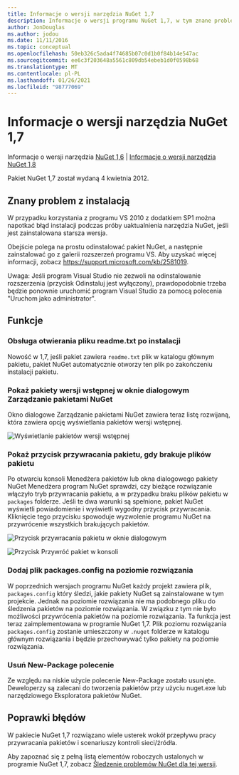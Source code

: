 ```yaml
---
title: Informacje o wersji narzędzia NuGet 1,7
description: Informacje o wersji programu NuGet 1,7, w tym znane problemy, poprawki błędów, dodane funkcje i DCR.
author: JonDouglas
ms.author: jodou
ms.date: 11/11/2016
ms.topic: conceptual
ms.openlocfilehash: 50eb326c5ada4f74685b07c0d1b0f84b14e547ac
ms.sourcegitcommit: ee6c3f203648a5561c809db54ebeb1d0f0598b68
ms.translationtype: MT
ms.contentlocale: pl-PL
ms.lasthandoff: 01/26/2021
ms.locfileid: "98777069"
---
```

# <a name="nuget-17-release-notes"></a>Informacje o wersji narzędzia NuGet 1,7

Informacje o wersji narzędzia [NuGet 1,6](../release-notes/nuget-1.6.md)  |  [Informacje o wersji narzędzia NuGet 1,8](../release-notes/nuget-1.8.md)

Pakiet NuGet 1,7 został wydaną 4 kwietnia 2012.

## <a name="known-installation-issue"></a>Znany problem z instalacją
W przypadku korzystania z programu VS 2010 z dodatkiem SP1 można napotkać błąd instalacji podczas próby uaktualnienia narzędzia NuGet, jeśli jest zainstalowana starsza wersja.

Obejście polega na prostu odinstalować pakiet NuGet, a następnie zainstalować go z galerii rozszerzeń programu VS.  Aby uzyskać więcej informacji, zobacz <https://support.microsoft.com/kb/2581019>.

Uwaga: Jeśli program Visual Studio nie zezwoli na odinstalowanie rozszerzenia (przycisk Odinstaluj jest wyłączony), prawdopodobnie trzeba będzie ponownie uruchomić program Visual Studio za pomocą polecenia "Uruchom jako administrator".

## <a name="features"></a>Funkcje

### <a name="support-opening-readmetxt-file-after-installation"></a>Obsługa otwierania pliku readme.txt po instalacji
Nowość w 1,7, jeśli pakiet zawiera `readme.txt` plik w katalogu głównym pakietu, pakiet NuGet automatycznie otworzy ten plik po zakończeniu instalacji pakietu.

### <a name="show-prerelease-packages-in-the-manage-nuget-packages-dialog"></a>Pokaż pakiety wersji wstępnej w oknie dialogowym Zarządzanie pakietami NuGet
Okno dialogowe Zarządzanie pakietami NuGet zawiera teraz listę rozwijaną, która zawiera opcję wyświetlania pakietów wersji wstępnej.

![Wyświetlanie pakietów wersji wstępnej](./media/prerelease-dropdown.png)

### <a name="show-package-restore-button-when-package-files-are-missing"></a>Pokaż przycisk przywracania pakietu, gdy brakuje plików pakietu
Po otwarciu konsoli Menedżera pakietów lub okna dialogowego pakiety NuGet Menedżera program NuGet sprawdzi, czy bieżące rozwiązanie włączyło tryb przywracania pakietu, a w przypadku braku plików pakietu w `packages` folderze. Jeśli te dwa warunki są spełnione, pakiet NuGet wyświetli powiadomienie i wyświetli wygodny przycisk przywracania. Kliknięcie tego przycisku spowoduje wyzwolenie programu NuGet na przywrócenie wszystkich brakujących pakietów.

![Przycisk przywracania pakietu w oknie dialogowym](./media/packagerestore-dialog.png)

![Przycisk Przywróć pakiet w konsoli](./media/packagerestore-console.png)

### <a name="add-solution-level-packagesconfig-file"></a>Dodaj plik packages.config na poziomie rozwiązania
W poprzednich wersjach programu NuGet każdy projekt zawiera plik, `packages.config` który śledzi, jakie pakiety NuGet są zainstalowane w tym projekcie. Jednak na poziomie rozwiązania nie ma podobnego pliku do śledzenia pakietów na poziomie rozwiązania. W związku z tym nie było możliwości przywrócenia pakietów na poziomie rozwiązania.
Ta funkcja jest teraz zaimplementowana w programie NuGet 1,7. Plik poziomu rozwiązania `packages.config` zostanie umieszczony w `.nuget` folderze w katalogu głównym rozwiązania i będzie przechowywać tylko pakiety na poziomie rozwiązania.

### <a name="remove-new-package-command"></a>Usuń New-Package polecenie
Ze względu na niskie użycie polecenie New-Package zostało usunięte. Deweloperzy są zalecani do tworzenia pakietów przy użyciu nuget.exe lub narzędziowego Eksploratora pakietów NuGet.

## <a name="bug-fixes"></a>Poprawki błędów
W pakiecie NuGet 1,7 rozwiązano wiele usterek wokół przepływu pracy przywracania pakietów i scenariuszy kontroli sieci/źródła.

Aby zapoznać się z pełną listą elementów roboczych ustalonych w programie NuGet 1,7, zobacz [Śledzenie problemów NuGet dla tej wersji](http://nuget.codeplex.com/workitem/list/advanced?keyword=&status=Closed&type=All&priority=All&release=NuGet%201.7&assignedTo=All&component=All&sortField=Votes&sortDirection=Descending&page=0).
